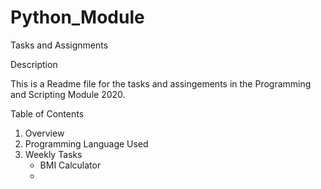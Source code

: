 # Python_Module
Tasks and Assignments

Description

This is a Readme file for the tasks and assingements in the Programming and Scripting Module 2020.

Table of Contents
1. Overview
2. Programming Language Used
3. Weekly Tasks
   * BMI Calculator
   * 

